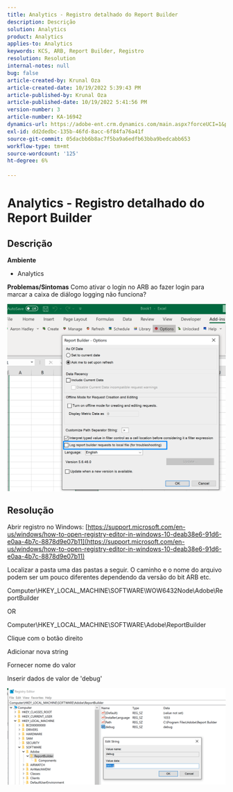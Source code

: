```yaml
---
title: Analytics - Registro detalhado do Report Builder
description: Descrição
solution: Analytics
product: Analytics
applies-to: Analytics
keywords: KCS, ARB, Report Builder, Registro
resolution: Resolution
internal-notes: null
bug: false
article-created-by: Krunal Oza
article-created-date: 10/19/2022 5:39:43 PM
article-published-by: Krunal Oza
article-published-date: 10/19/2022 5:41:56 PM
version-number: 3
article-number: KA-16942
dynamics-url: https://adobe-ent.crm.dynamics.com/main.aspx?forceUCI=1&pagetype=entityrecord&etn=knowledgearticle&id=591c0901-d54f-ed11-bba2-00224808679b
exl-id: dd2dedbc-135b-46fd-8acc-6f84fa76a41f
source-git-commit: 05dacbb6b8ac7f5ba9a6edfb63bba9bedcabb653
workflow-type: tm+mt
source-wordcount: '125'
ht-degree: 6%

---
```


# Analytics - Registro detalhado do Report Builder

## Descrição

<b>Ambiente</b>
- Analytics



<b>Problemas/Sintomas</b>
Como ativar o login no ARB ao fazer login para marcar a caixa de diálogo logging não funciona?



![](assets/___5b1c0901-d54f-ed11-bba2-00224808679b___.png)


## Resolução




Abrir registro no Windows: [https://support.microsoft.com/en-us/windows/how-to-open-registry-editor-in-windows-10-deab38e6-91d6-e0aa-4b7c-8878d9e07b11](https://support.microsoft.com/en-us/windows/how-to-open-registry-editor-in-windows-10-deab38e6-91d6-e0aa-4b7c-8878d9e07b11)

Localizar a pasta uma das pastas a seguir. O caminho e o nome do arquivo podem ser um pouco diferentes dependendo da versão do bit ARB etc.

Computer\HKEY_LOCAL_MACHINE\SOFTWARE\WOW6432Node\Adobe\ReportBuilder

OR

Computer\HKEY_LOCAL_MACHINE\SOFTWARE\Adobe\ReportBuilder

Clique com o botão direito

Adicionar nova string

Fornecer nome do valor

Inserir dados de valor de &#39;debug&#39;

![](assets/066ee289-0b9e-eb11-b1ac-000d3a3684a8.png)
